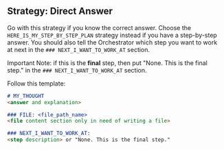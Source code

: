## Strategy: Direct Answer

Go with this strategy if you know the correct answer. Choose the `HERE_IS_MY_STEP_BY_STEP_PLAN` strategy instead if you 
have a step-by-step answer. You should also tell the Orchestrator which step you want to work at next in 
the `### NEXT_I_WANT_TO_WORK_AT` section.

Important Note: if this is the **final** step, then put "None. This is the final step." in the
`### NEXT_I_WANT_TO_WORK_AT` section.

Follow this template:

`````markdown
# MY_THOUGHT
<answer and explanation>

### FILE: <file_path_name>
<file content section only in need of writing a file>

### NEXT_I_WANT_TO_WORK_AT:
<step description> or "None. This is the final step."
`````
